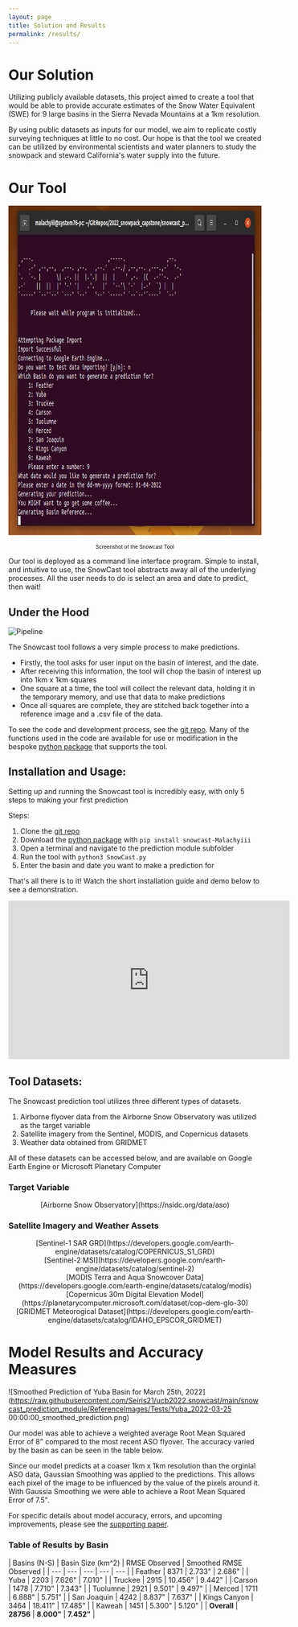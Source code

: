 ```yaml
---
layout: page
title: Solution and Results
permalink: /results/
---
```


# Our Solution
Utilizing publicly available datasets, this project aimed to create a tool that would be able to provide accurate estimates of the Snow Water Equivalent (SWE) for 9 large basins in the Sierra Nevada Mountains at a 1km resolution. 

By using public datasets as inputs for our model, we aim to replicate costly surveying techniques at little to no cost. Our hope is that the tool we created can be utilized by environmental scientists and water planners to study the snowpack and steward California's water supply into the future.

# Our Tool

<p align="center">
  <img width="891" height="655" src="../images/screenshot.png">
</p>
<center><p style="color:black;font-size:10px;">Screenshot of the Snowcast Tool</p></center>

Our tool is deployed as a command line interface program. Simple to install, and intuitive to use, the SnowCast tool abstracts away all of the underlying processes. All the user needs to do is select an area and date to predict, then wait!

## Under the Hood

![Pipeline](https://raw.githubusercontent.com/Seiris21/ucb2022.snowcast/main/docs/assets/pipeline.png)

The Snowcast tool follows a very simple process to make predictions.

- Firstly, the tool asks for user input on the basin of interest, and the date.
- After receiving this information, the tool will chop the basin of interest up into 1km x 1km squares
- One square at a time, the tool will collect the relevant data, holding it in the temporary memory, and use that data to make predictions
- Once all squares are complete, they are stitched back together into a reference image and a .csv file of the data.

To see the code and development process, see the [git repo](https://github.com/Seiris21/ucb2022.snowcast). Many of the functions used in the code are available for use or modification in the bespoke [python package](https://github.com/Malachyiii/snowcast_package) that supports the tool.

## Installation and Usage:
Setting up and running the Snowcast tool is incredibly easy, with only 5 steps to making your first prediction

Steps:
1. Clone the [git repo](https://github.com/Seiris21/ucb2022.snowcast)
2. Download the [python package](https://github.com/Malachyiii/snowcast_package) with `pip install snowcast-Malachyiii`
3. Open a terminal and navigate to the prediction module subfolder
4. Run the tool with `python3 SnowCast.py`
5. Enter the basin and date you want to make a prediction for

That's all there is to it! Watch the short installation guide and demo below to see a demonstration.

<p align="center">
    <iframe width="560" height="315" src="https://www.youtube.com/embed/CwJyJ6Lwvjg" title="Snowcast Tutorial" frameborder="0" allow="accelerometer; autoplay; clipboard-write; encrypted-media; gyroscope; picture-in-picture" allowfullscreen></iframe>
</p>

## Tool Datasets:
The Snowcast prediction tool utilizes three different types of datasets.

1. Airborne flyover data from the Airborne Snow Observatory was utilized as the target variable
2. Satellite imagery from the Sentinel, MODIS, and Copernicus datasets
3. Weather data obtained from GRIDMET

All of these datasets can be accessed below, and are available on Google Earth Engine or Microsoft Planetary Computer

### Target Variable
<center>[Airborne Snow Observatory](https://nsidc.org/data/aso)</center>

### Satellite Imagery and Weather Assets
<center>[Sentinel-1 SAR GRD](https://developers.google.com/earth-engine/datasets/catalog/COPERNICUS_S1_GRD)</center>
<center>[Sentinel-2 MSI](https://developers.google.com/earth-engine/datasets/catalog/sentinel-2)</center>
<center>[MODIS Terra and Aqua Snowcover Data](https://developers.google.com/earth-engine/datasets/catalog/modis)</center>
<center>[Copernicus 30m Digital Elevation Model](https://planetarycomputer.microsoft.com/dataset/cop-dem-glo-30)</center>
<center>[GRIDMET Meteorogical Dataset](https://developers.google.com/earth-engine/datasets/catalog/IDAHO_EPSCOR_GRIDMET)</center>



# Model Results and Accuracy Measures

![Smoothed Prediction of Yuba Basin for March 25th, 2022](https://raw.githubusercontent.com/Seiris21/ucb2022.snowcast/main/snowcast_prediction_module/ReferenceImages/Tests/Yuba_2022-03-25 00:00:00_smoothed_prediction.png)

Our model was able to achieve a weighted average Root Mean Squared Error of 8" compared to the most recent ASO flyover. The accuracy varied by the basin as can be seen in the table below. 

Since our model predicts at a coaser 1km x 1km resolution than the orginial ASO data, Gaussian Smoothing was applied to the predictions. This allows each pixel of the image to be influenced by the value of the pixels around it. With Gaussia Smoothing we were able to achieve a Root Mean Squared Error of 7.5".

For specific details about model accuracy, errors, and upcoming improvements, please see the [supporting paper](https://docs.google.com/document/d/1b_gI8lQ0ZhayQcq4T0wT4w9wVk4rD281uSmRsbcSRRc/edit?usp=sharing).

### Table of Results by Basin

| Basins (N-S) | Basin Size (km^2) | RMSE Observed | Smoothed RMSE Observed |
| --- | --- | --- | --- | --- |
| Feather | 8371 | 2.733" | 2.686" |
| Yuba | 2203 | 7.626" | 7.010" |
| Truckee | 2915 | 10.456" | 9.442" |
| Carson | 1478 | 7.710" | 7.343" |
| Tuolumne | 2921 | 9.501" | 9.497" |
| Merced | 1711 | 6.888" | 5.751" |
| San Joaquin | 4242 | 8.837" | 7.637" |
| Kings Canyon | 3464 | 18.411" | 17.485" |
| Kaweah | 1451 | 5.300" | 5.120" |
| **Overall** | **28756** | **8.000"** | **7.452"** |
